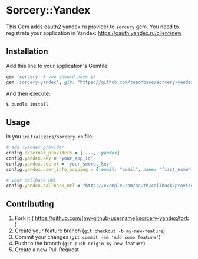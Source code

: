 # Sorcery::Yandex

This Gem adds oauth2 yandex.ru provider to `sorcery` gem.
You need to registrate your application in Yandex: https://oauth.yandex.ru/client/new

## Installation

Add this line to your application's Gemfile:

```ruby
gem 'sorcery' # you should have it
gem 'sorcery-yandex', git: "https://github.com/teachbase/sorcery-yandex"
```

And then execute:

    $ bundle install

## Usage

In you `initializers/sorcery.rb` file:

```ruby
# add :yandex provider
config.external_providers = [ ..., :yandex]
config.yandex.key = 'your_app_id'
config.yandex.secret = 'your_secret_key'
config.yandex.user_info_mapping = { email: "email", name: "first_name", last_name: 'last_name' }

# your callback URL
config.yandex.callback_url = "http://example.com/oauth/callback?provider=yandex"
```

## Contributing

1. Fork it ( https://github.com/[my-github-username]/sorcery-yandex/fork )
2. Create your feature branch (`git checkout -b my-new-feature`)
3. Commit your changes (`git commit -am 'Add some feature'`)
4. Push to the branch (`git push origin my-new-feature`)
5. Create a new Pull Request
